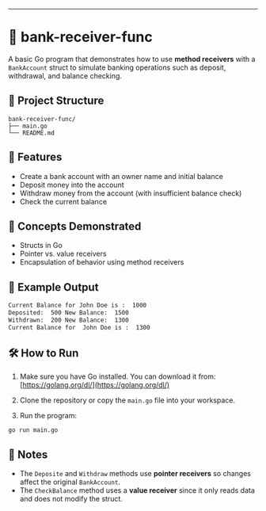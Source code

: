 
---

# 🏦 bank-receiver-func

A basic Go program that demonstrates how to use **method receivers** with a `BankAccount` struct to simulate banking operations such as deposit, withdrawal, and balance checking.

## 📁 Project Structure

```
bank-receiver-func/
├── main.go
└── README.md
```

## 🚀 Features

- Create a bank account with an owner name and initial balance
- Deposit money into the account
- Withdraw money from the account (with insufficient balance check)
- Check the current balance

## 🧠 Concepts Demonstrated

- Structs in Go
- Pointer vs. value receivers
- Encapsulation of behavior using method receivers

## 🧾 Example Output

```bash
Current Balance for John Doe is :  1000
Deposited:  500 New Balance:  1500
Withdrawn:  200 New Balance:  1300
Current Balance for  John Doe is :  1300
```

## 🛠️ How to Run

1. Make sure you have Go installed. You can download it from: [https://golang.org/dl/](https://golang.org/dl/)

2. Clone the repository or copy the `main.go` file into your workspace.

3. Run the program:

```bash
go run main.go
```

## 📌 Notes

- The `Deposite` and `Withdraw` methods use **pointer receivers** so changes affect the original `BankAccount`.
- The `CheckBalance` method uses a **value receiver** since it only reads data and does not modify the struct.

